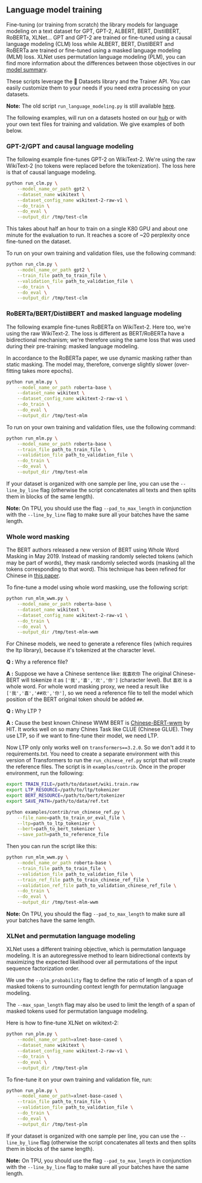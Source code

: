 <!---
Copyright 2020 The HuggingFace Team. All rights reserved.

Licensed under the Apache License, Version 2.0 (the "License");
you may not use this file except in compliance with the License.
You may obtain a copy of the License at

    http://www.apache.org/licenses/LICENSE-2.0

Unless required by applicable law or agreed to in writing, software
distributed under the License is distributed on an "AS IS" BASIS,
WITHOUT WARRANTIES OR CONDITIONS OF ANY KIND, either express or implied.
See the License for the specific language governing permissions and
limitations under the License.
-->

## Language model training

Fine-tuning (or training from scratch) the library models for language modeling on a text dataset for GPT, GPT-2,
ALBERT, BERT, DistilBERT, RoBERTa, XLNet... GPT and GPT-2 are trained or fine-tuned using a causal language modeling
(CLM) loss while ALBERT, BERT, DistilBERT and RoBERTa are trained or fine-tuned using a masked language modeling (MLM)
loss. XLNet uses permutation language modeling (PLM), you can find more information about the differences between those
objectives in our [model summary](https://huggingface.co/transformers/model_summary.html).

These scripts leverage the 🤗 Datasets library and the Trainer API. You can easily customize them to your needs if you
need extra processing on your datasets.

**Note:** The old script `run_language_modeling.py` is still available [here](https://github.com/huggingface/transformers/blob/master/examples/legacy/run_language_modeling.py).

The following examples, will run on a datasets hosted on our [hub](https://huggingface.co/datasets) or with your own
text files for training and validation. We give examples of both below.

### GPT-2/GPT and causal language modeling

The following example fine-tunes GPT-2 on WikiText-2. We're using the raw WikiText-2 (no tokens were replaced before
the tokenization). The loss here is that of causal language modeling.

```bash
python run_clm.py \
    --model_name_or_path gpt2 \
    --dataset_name wikitext \
    --dataset_config_name wikitext-2-raw-v1 \
    --do_train \
    --do_eval \
    --output_dir /tmp/test-clm
```

This takes about half an hour to train on a single K80 GPU and about one minute for the evaluation to run. It reaches
a score of ~20 perplexity once fine-tuned on the dataset.

To run on your own training and validation files, use the following command:

```bash
python run_clm.py \
    --model_name_or_path gpt2 \
    --train_file path_to_train_file \
    --validation_file path_to_validation_file \
    --do_train \
    --do_eval \
    --output_dir /tmp/test-clm
```


### RoBERTa/BERT/DistilBERT and masked language modeling

The following example fine-tunes RoBERTa on WikiText-2. Here too, we're using the raw WikiText-2. The loss is different
as BERT/RoBERTa have a bidirectional mechanism; we're therefore using the same loss that was used during their
pre-training: masked language modeling.

In accordance to the RoBERTa paper, we use dynamic masking rather than static masking. The model may, therefore,
converge slightly slower (over-fitting takes more epochs).

```bash
python run_mlm.py \
    --model_name_or_path roberta-base \
    --dataset_name wikitext \
    --dataset_config_name wikitext-2-raw-v1 \
    --do_train \
    --do_eval \
    --output_dir /tmp/test-mlm
```

To run on your own training and validation files, use the following command:

```bash
python run_mlm.py \
    --model_name_or_path roberta-base \
    --train_file path_to_train_file \
    --validation_file path_to_validation_file \
    --do_train \
    --do_eval \
    --output_dir /tmp/test-mlm
```

If your dataset is organized with one sample per line, you can use the `--line_by_line` flag (otherwise the script
concatenates all texts and then splits them in blocks of the same length).

**Note:** On TPU, you should use the flag `--pad_to_max_length` in conjunction with the `--line_by_line` flag to make
sure all your batches have the same length.

### Whole word masking

The BERT authors released a new version of BERT using Whole Word Masking in May 2019. Instead of masking randomly
selected tokens (which may be part of words), they mask randomly selected words (masking all the tokens corresponding
to that word). This technique has been refined for Chinese in [this paper](https://arxiv.org/abs/1906.08101).

To fine-tune a model using whole word masking, use the following script:
```bash
python run_mlm_wwm.py \
    --model_name_or_path roberta-base \
    --dataset_name wikitext \
    --dataset_config_name wikitext-2-raw-v1 \
    --do_train \
    --do_eval \
    --output_dir /tmp/test-mlm-wwm
```

For Chinese models, we need to generate a reference files (which requires the ltp library), because it's tokenized at
the character level.

**Q :** Why a reference file?

**A :** Suppose we have a Chinese sentence like: `我喜欢你` The original Chinese-BERT will tokenize it as
`['我','喜','欢','你']` (character level). But `喜欢` is a whole word. For whole word masking proxy, we need a result
like `['我','喜','##欢','你']`, so we need a reference file to tell the model which position of the BERT original token
should be added `##`.

**Q :** Why LTP ?

**A :** Cause the best known Chinese WWM BERT is [Chinese-BERT-wwm](https://github.com/ymcui/Chinese-BERT-wwm) by HIT.
It works well on so many Chines Task like CLUE (Chinese GLUE). They use LTP, so if we want to fine-tune their model,
we need LTP.

Now LTP only only works well on `transformers==3.2.0`. So we don't add it to requirements.txt.
You need to create a separate environment with this version of Transformers to run the `run_chinese_ref.py` script that
will create the reference files. The script is in `examples/contrib`. Once in the proper environment, run the
following:


```bash
export TRAIN_FILE=/path/to/dataset/wiki.train.raw
export LTP_RESOURCE=/path/to/ltp/tokenizer
export BERT_RESOURCE=/path/to/bert/tokenizer
export SAVE_PATH=/path/to/data/ref.txt

python examples/contrib/run_chinese_ref.py \
    --file_name=path_to_train_or_eval_file \
    --ltp=path_to_ltp_tokenizer \
    --bert=path_to_bert_tokenizer \
    --save_path=path_to_reference_file
```

Then you can run the script like this: 


```bash
python run_mlm_wwm.py \
    --model_name_or_path roberta-base \
    --train_file path_to_train_file \
    --validation_file path_to_validation_file \
    --train_ref_file path_to_train_chinese_ref_file \
    --validation_ref_file path_to_validation_chinese_ref_file \
    --do_train \
    --do_eval \
    --output_dir /tmp/test-mlm-wwm
```

**Note:** On TPU, you should the flag `--pad_to_max_length` to make sure all your batches have the same length.

### XLNet and permutation language modeling

XLNet uses a different training objective, which is permutation language modeling. It is an autoregressive method 
to learn bidirectional contexts by maximizing the expected likelihood over all permutations of the input 
sequence factorization order.

We use the `--plm_probability` flag to define the ratio of length of a span of masked tokens to surrounding 
context length for permutation language modeling.

The `--max_span_length` flag may also be used to limit the length of a span of masked tokens used 
for permutation language modeling.

Here is how to fine-tune XLNet on wikitext-2:

```bash
python run_plm.py \
    --model_name_or_path=xlnet-base-cased \
    --dataset_name wikitext \
    --dataset_config_name wikitext-2-raw-v1 \
    --do_train \
    --do_eval \
    --output_dir /tmp/test-plm
```

To fine-tune it on your own training and validation file, run:

```bash
python run_plm.py \
    --model_name_or_path=xlnet-base-cased \
    --train_file path_to_train_file \
    --validation_file path_to_validation_file \
    --do_train \
    --do_eval \
    --output_dir /tmp/test-plm
```

If your dataset is organized with one sample per line, you can use the `--line_by_line` flag (otherwise the script
concatenates all texts and then splits them in blocks of the same length).

**Note:** On TPU, you should use the flag `--pad_to_max_length` in conjunction with the `--line_by_line` flag to make
sure all your batches have the same length.
